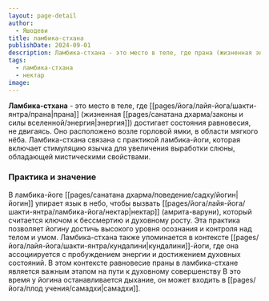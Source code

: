 ```yaml
---
layout: page-detail
author:
  - Яшодеви
title: ламбика-стхана
publishDate: 2024-09-01
description: Ламбика-стхана - это место в теле, где прана (жизненная энергия) достигает состояния равновесия, не двигаясь. Оно расположено с правой стороны возле горловой ямки, в области мягкого нёба. Ламбика-стхана связана с практикой ламбика-йоги, которая включает стимуляцию язычка для увеличения выработки слюны, обладающей мистическими свойствами.
tags:
  - ламбика-стхана
  - нектар
image:
---
```

**Ламбика-стхана** - это место в теле, где [[pages/йога/лайя-йога/шакти-янтра/прана|прана]] (жизненная [[pages/санатана дхарма/законы и силы вселенной/энергия|энергия]]) достигает состояния равновесия, не двигаясь. Оно расположено возле горловой ямки, в области мягкого нёба. Ламбика-стхана связана с практикой ламбика-йоги, которая включает стимуляцию язычка для увеличения выработки слюны, обладающей мистическими свойствами.

### Практика и значение

В ламбика-йоге [[pages/санатана дхарма/поведение/садху/йогин|йогин]] упирает язык в небо, чтобы вызвать [[pages/йога/лайя-йога/шакти-янтра/ламбика-йога/нектар|нектар]] (амрита-варуни), который считается ключом к бессмертию и духовному росту. Эта практика позволяет йогину достичь высокого уровня осознания и контроля над телом и умом.
Ламбика-стхана также упоминается в контексте [[pages/йога/лайя-йога/шакти-янтра/кундалини|кундалини]]-йоги, где она ассоциируется с пробуждением энергии и достижением духовных состояний. В этом контексте равновесие праны в ламбика-стхане является важным этапом на пути к духовному совершенству
В это время у йогина останавливается дыхание, он может входить в [[pages/йога/плод учения/самадхи|самадхи]].

